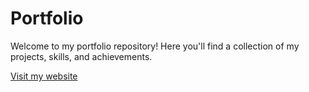 # Portfolio 

Welcome to my portfolio repository! Here you'll find a collection of my projects, skills, and achievements.

[Visit my website](https://keerthikak98.github.io/my-website/)
